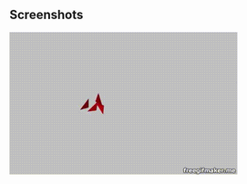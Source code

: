 ## Screenshots
![alt text](https://github.com/wittenjeremy/openframeworks/blob/master/Image%20files/triangleanimation.gif)
